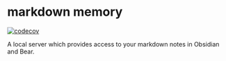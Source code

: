 # markdown memory

[![codecov](https://codecov.io/gh/dannywieser/markdownmemory/graph/badge.svg?token=DH1ZYKDVVA)](https://codecov.io/gh/dannywieser/markdownmemory)

A local server which provides access to your markdown notes in Obsidian and Bear.
